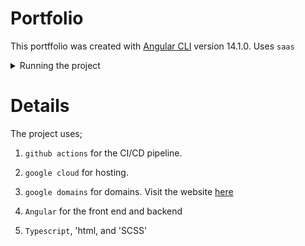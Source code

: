# Portfolio

This portffolio was created with [Angular CLI](https://github.com/angular/angular-cli) version 14.1.0.
Uses ```saas``` 

<details>

<summary>Running the project</summary>

## Development server

Run `ng serve` for a dev server. Navigate to `http://localhost:4200/`. The application will automatically reload if you change any of the source files.

## Code scaffolding

Run `ng generate component component-name` to generate a new component. You can also use `ng generate directive|pipe|service|class|guard|interface|enum|module`.

## Build

Run `ng build` to build the project. The build artifacts will be stored in the `dist/` directory.

## Running unit tests

Run `ng test` to execute the unit tests via [Karma](https://karma-runner.github.io).

## Running end-to-end tests

Run `ng e2e` to execute the end-to-end tests via a platform of your choice. To use this command, you need to first add a package that implements end-to-end testing capabilities.

## Further help

To get more help on the Angular CLI use `ng help` or go check out the [Angular CLI Overview and Command Reference](https://angular.io/cli) page.

</details>

# Details

The project uses;

1. `github actions` for the CI/CD pipeline.

2. `google cloud` for hosting. 

3. `google domains` for domains. Visit the website [here](https://leonkoech.com)

4. `Angular` for the front end and backend 

5. `Typescript`, 'html, and 'SCSS'
